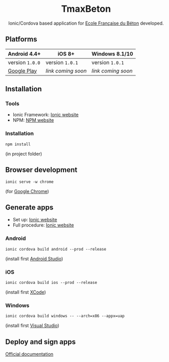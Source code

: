 <div align="center">
<h1>TmaxBeton</h1>
Ionic/Cordova based application for <a href="https://www.efbeton.com/" taget="_blank">Ecole Française du Béton</a> developed.
</div>

## Platforms
| Android 4.4+ | iOS 8+ | Windows 8.1/10 |
| --- | --- | --- |
| version `1.0.0`  | version `1.0.1`  | version `1.0.1` |
| [Google Play](https://play.google.com/store/apps/details?id=efbeton.tmaxbeton.app)  | *link coming soon*  | *link coming soon* |

## Installation
### Tools
* Ionic Framework: [Ionic website](https://ionicframework.com/docs/intro/installation/)
* NPM: [NPM website](https://www.npmjs.com/)

### Installation
```
npm install
```
(in project folder)

## Browser development
```
ionic serve -w chrome
```
(for [Google Chrome](https://www.google.com/chrome/))

## Generate apps
* Set up: [Ionic website](https://ionicframework.com/docs/developer-resources/platform-setup/windows-setup.html)
* Full procedure: [Ionic website](https://ionicframework.com/docs/intro/deploying/)
### Android
```
ionic cordova build android --prod --release
```
(install first [Android Studio](https://developer.android.com/studio/index.html))

### iOS
```
ionic cordova build ios --prod --release
```
(install first [XCode](https://developer.apple.com/xcode/))

### Windows
```
ionic cordova build windows -- --arch=x86 --appx=uap
```
(install first [Visual Studio](https://www.visualstudio.com/fr/vs/))

## Deploy and sign apps
[Official documentation](https://ionicframework.com/docs/intro/deploying/)
